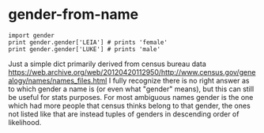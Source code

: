 gender-from-name
================

    import gender
    print gender.gender['LEIA'] # prints 'female'
    print gender.gender['LUKE'] # prints 'male'

Just a simple dict primarily derived from census bureau data https://web.archive.org/web/20120420112950/http://www.census.gov/genealogy/names/names_files.html
I fully recognize there is no right answer as to which gender a name is (or even what "gender" means), but
this can still be useful for stats purposes. For most ambiguous names gender is the one which had more people
that census thinks belong to that gender, the ones not listed like that are instead tuples of genders
in descending order of likelihood.


